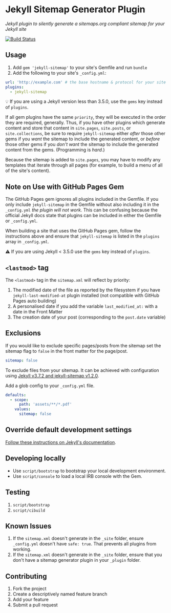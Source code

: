 # Jekyll Sitemap Generator Plugin

_Jekyll plugin to silently generate a sitemaps.org compliant sitemap for your Jekyll site_

[![Build Status](https://travis-ci.org/jekyll/jekyll-sitemap.svg?branch=master)](https://travis-ci.org/jekyll/jekyll-sitemap)

## Usage

1. Add `gem 'jekyll-sitemap'` to your site's Gemfile and run `bundle`
2. Add the following to your site's `_config.yml`:

```yml
url: 'http://example.com' # the base hostname & protocol for your site
plugins:
  - jekyll-sitemap
```

💡 If you are using a Jekyll version less than 3.5.0, use the `gems` key instead of `plugins`.

If all gem plugins have the same `priority`, they will be executed in the
order they are required, generally. Thus, if you have other plugins which
generate content and store that content in `site.pages`, `site.posts`, or
`site.collections`, be sure to require `jekyll-sitemap` either _after_
those other gems if you _want_ the sitemap to include the generated
content, or _before_ those other gems if you _don't want_ the sitemap to
include the generated content from the gems. (Programming is _hard_.)

Because the sitemap is added to `site.pages`, you may have to modify any
templates that iterate through all pages (for example, to build a menu of
all of the site's content).

## Note on Use with GitHub Pages Gem

The GitHub Pages gem ignores all plugins included in the Gemfile. If you only include `jekyll-sitemap` in the Gemfile without also including it in the `_config.yml` _the plugin will not work_. This can be confusing because the official Jekyll docs state that plugins can be included in either the Gemfile or `_config.yml`.

When building a site that uses the GitHub Pages gem, follow the instructions above and ensure that `jekyll-sitemap` is listed in the `plugins` array in `_config.yml`.

:warning: If you are using Jekyll < 3.5.0 use the `gems` key instead of `plugins`.

## `<lastmod>` tag

The `<lastmod>` tag in the `sitemap.xml` will reflect by priority:

1.  The modified date of the file as reported by the filesystem if you have `jekyll-last-modified-at` plugin installed (not compatible with GitHub Pages auto building)
2.  A personalised date if you add the variable `last_modified_at:` with a date in the Front Matter
3.  The creation date of your post (corresponding to the `post.date` variable)

## Exclusions

If you would like to exclude specific pages/posts from the sitemap set the
sitemap flag to `false` in the front matter for the page/post.

```yml
sitemap: false
```

To exclude files from your sitemap. It can be achieved with configuration using [Jekyll v3.7.2 and jekyll-sitemap v1.2.0](https://github.com/jekyll/jekyll/commit/776433109b96cb644938ffbf9caf4923bdde4d7f).

Add a glob config to your `_config.yml` file.

```yml
defaults:
  - scope:
      path: 'assets/**/*.pdf'
    values:
      sitemap: false
```

## Override default development settings

[Follow these instructions on Jekyll's documentation](https://jekyllrb.com/docs/usage/#override-default-development-settings).

## Developing locally

- Use `script/bootstrap` to bootstrap your local development environment.
- Use `script/console` to load a local IRB console with the Gem.

## Testing

1. `script/bootstrap`
2. `script/cibuild`

## Known Issues

1. If the `sitemap.xml` doesn't generate in the `_site` folder, ensure `_config.yml` doesn't have `safe: true`. That prevents all plugins from working.
2. If the `sitemap.xml` doesn't generate in the `_site` folder, ensure that you don't have a sitemap generator plugin in your `_plugin` folder.

## Contributing

1. Fork the project
2. Create a descriptively named feature branch
3. Add your feature
4. Submit a pull request
